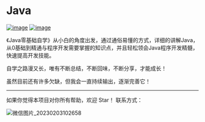 # Java
[![image](https://user-images.githubusercontent.com/123616755/216500595-c1dc7a78-f374-4356-8a8a-164f03942f89.png)](https://blog.csdn.net/m0_67906358?spm=1011.2266.3001.5343)                                                                       [![image](https://user-images.githubusercontent.com/123616755/216532164-b3806137-29a6-4bb6-922b-a2bcabe52ec3.png)](https://juejin.cn/user/84029998111790)

《Java零基础自学》从小白的角度出发，通过通俗易懂的方式，详细的讲解Java，从0基础到精通与程序开发需要掌握的知识点，并且轻松领会Java程序开发精髓，快速提高开发技能。

自学之路漫又长，唯有不断总结，不断回味，不断分享，才能成长！

虽然目前还有许多欠缺，但我会一直持续输出，逐渐完善它！

***

如果你觉得本项目对你所有帮助，欢迎 Star！ 联系方式：

![微信图片_20230203102658](https://user-images.githubusercontent.com/123616755/216508480-2cb8dd77-6f2f-4808-ab52-b9597037418d.jpg)
